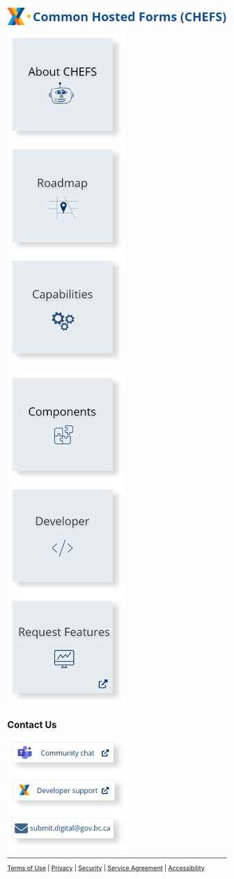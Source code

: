 
![img](images/chefs_text.png)

[![img](images/about-chefs.png)](About) 
[![img](images/roadmap.png)](About/Product-Roadmap)
[![img](images/capabilities.png)](Capabilities)

[![img](images/components.png)](Components) 
[![img](images/developer.png)](Developer)
[![img](images/request_features.png)](https://chefs-fider.apps.silver.devops.gov.bc.ca/)


## Contact Us
[![img](images/community_chat.png) ](https://teams.microsoft.com/l/channel/19%3a34b9d4b4deb54eebaa9be8bc1ccf02f7%40thread.tacv2/CHEFS?groupId=bef8086f-20c7-43a4-bd07-29ce764e818c&tenantId=6fdb5200-3d0d-4a8a-b036-d3685e359adc)
[![img](images/developer_support.png) ](https://chat.developer.gov.bc.ca/channel/common-components)
<a href="mailto:submit.digital@gov.bc.ca?subject=Subject%20Line&body=Body%20Text" target="_blank">
  <img src="images/email.png" alt="Image description">
</a> 

***
[Terms of Use](About/Terms-of-Use) | [Privacy](About/Privacy) | [Security](About/Security) | [Service Agreement](About/Service-Agreement) | [Accessibility](Capabilities/Accessibility)